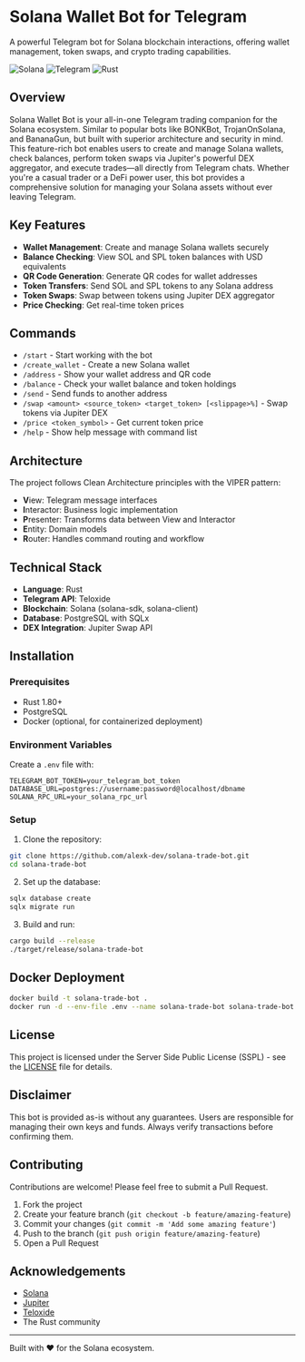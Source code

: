 # Solana Wallet Bot for Telegram

A powerful Telegram bot for Solana blockchain interactions, offering wallet management, token swaps, and crypto trading capabilities.

![Solana](https://img.shields.io/badge/Solana-black?style=for-the-badge&logo=solana)
![Telegram](https://img.shields.io/badge/Telegram-blue?style=for-the-badge&logo=telegram)
![Rust](https://img.shields.io/badge/Rust-orange?style=for-the-badge&logo=rust)

## Overview

Solana Wallet Bot is your all-in-one Telegram trading companion for the Solana ecosystem. Similar to popular bots like BONKBot, TrojanOnSolana, and BananaGun, but built with superior architecture and security in mind. This feature-rich bot enables users to create and manage Solana wallets, check balances, perform token swaps via Jupiter's powerful DEX aggregator, and execute trades—all directly from Telegram chats. Whether you're a casual trader or a DeFi power user, this bot provides a comprehensive solution for managing your Solana assets without ever leaving Telegram.

## Key Features

- **Wallet Management**: Create and manage Solana wallets securely
- **Balance Checking**: View SOL and SPL token balances with USD equivalents
- **QR Code Generation**: Generate QR codes for wallet addresses
- **Token Transfers**: Send SOL and SPL tokens to any Solana address
- **Token Swaps**: Swap between tokens using Jupiter DEX aggregator
- **Price Checking**: Get real-time token prices

## Commands

- `/start` - Start working with the bot
- `/create_wallet` - Create a new Solana wallet
- `/address` - Show your wallet address and QR code
- `/balance` - Check your wallet balance and token holdings
- `/send` - Send funds to another address
- `/swap <amount> <source_token> <target_token> [<slippage>%]` - Swap tokens via Jupiter DEX
- `/price <token_symbol>` - Get current token price
- `/help` - Show help message with command list

## Architecture

The project follows Clean Architecture principles with the VIPER pattern:

- **V**iew: Telegram message interfaces
- **I**nteractor: Business logic implementation
- **P**resenter: Transforms data between View and Interactor
- **E**ntity: Domain models
- **R**outer: Handles command routing and workflow

## Technical Stack

- **Language**: Rust
- **Telegram API**: Teloxide
- **Blockchain**: Solana (solana-sdk, solana-client)
- **Database**: PostgreSQL with SQLx
- **DEX Integration**: Jupiter Swap API

## Installation

### Prerequisites

- Rust 1.80+
- PostgreSQL
- Docker (optional, for containerized deployment)

### Environment Variables

Create a `.env` file with:

```
TELEGRAM_BOT_TOKEN=your_telegram_bot_token
DATABASE_URL=postgres://username:password@localhost/dbname
SOLANA_RPC_URL=your_solana_rpc_url
```

### Setup

1. Clone the repository:
```bash
git clone https://github.com/alexk-dev/solana-trade-bot.git
cd solana-trade-bot
```

2. Set up the database:
```bash
sqlx database create
sqlx migrate run
```

3. Build and run:
```bash
cargo build --release
./target/release/solana-trade-bot
```

## Docker Deployment

```bash
docker build -t solana-trade-bot .
docker run -d --env-file .env --name solana-trade-bot solana-trade-bot
```

## License

This project is licensed under the Server Side Public License (SSPL) - see the [LICENSE](LICENSE) file for details.

## Disclaimer

This bot is provided as-is without any guarantees. Users are responsible for managing their own keys and funds. Always verify transactions before confirming them.

## Contributing

Contributions are welcome! Please feel free to submit a Pull Request.

1. Fork the project
2. Create your feature branch (`git checkout -b feature/amazing-feature`)
3. Commit your changes (`git commit -m 'Add some amazing feature'`)
4. Push to the branch (`git push origin feature/amazing-feature`)
5. Open a Pull Request

## Acknowledgements

- [Solana](https://solana.com/)
- [Jupiter](https://jup.ag/)
- [Teloxide](https://github.com/teloxide/teloxide)
- The Rust community

---

Built with ❤️ for the Solana ecosystem.